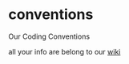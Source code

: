 conventions
===========

Our Coding Conventions


all your info are belong to our [wiki](https://github.com/innovatordm/conventions/wiki)
